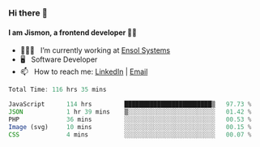 ### Hi there 👋

#### I am Jismon, a frontend developer 👦🏻

- 🧑🏻‍💻   &nbsp; I’m currently working at <a href='https://www.ensolsystems.com/' target="_blank">Ensol Systems</a>
- 🖥   &nbsp; Software Developer
- 📫   &nbsp; How to reach me: <a href='https://www.linkedin.com/in/jismonthomas/'>LinkedIn</a> | <a href='mailto:hellojismonthomas@gmail.com'>Email</a>

<!--START_SECTION:waka-->

```javascript
Total Time: 116 hrs 35 mins

JavaScript      114 hrs         ████████████████████████▒   97.73 %
JSON            1 hr 39 mins    ▒░░░░░░░░░░░░░░░░░░░░░░░░   01.42 %
PHP             36 mins         ░░░░░░░░░░░░░░░░░░░░░░░░░   00.53 %
Image (svg)     10 mins         ░░░░░░░░░░░░░░░░░░░░░░░░░   00.15 %
CSS             4 mins          ░░░░░░░░░░░░░░░░░░░░░░░░░   00.07 %
```

<!--END_SECTION:waka-->

<!--
**jismonthomas/jismonthomas** is a ✨ _special_ ✨ repository because its `README.md` (this file) appears on your GitHub profile.

Here are some ideas to get you started:

- 🔭 I’m currently working on ...
- 🌱 I’m currently learning ...
- 👯 I’m looking to collaborate on ...
- 🤔 I’m looking for help with ...
- 💬 Ask me about ...
- 📫 How to reach me: ...
- 😄 Pronouns: ...
- ⚡ Fun fact: ...
-->
